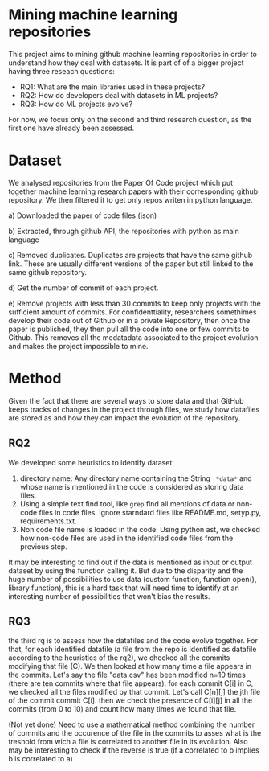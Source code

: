 # Mining machine learning repositories


This project aims to mining github machine learning repositories in order to understand how they deal with datasets. It is part of of a bigger project having three reseach questions:

  - RQ1: What are the main libraries used in these projects?
  - RQ2: How  do developers deal  with  datasets  in  ML projects?
  - RQ3: How  do ML projects evolve?

For now, we focus only on the second and third research question, as the first one have already been assessed.

# Dataset
We analysed repositories from the Paper Of Code project which put together machine learning research papers with their corresponding github repository. We then filtered it to get only repos writen in python language.

a) Downloaded the paper of code files (json)

b) Extracted, through github API, the repositories with python as main language

c) Removed duplicates. Duplicates are projects that have the same github link. These are usually different versions of the paper but still linked to the same github repository.

d) Get the number of commit of each project.

e) Remove projects with less than 30 commits to keep only projects with the sufficient amount of commits.
For confidenttiality, researchers somethimes develop their code out of Github or in a private Repository, then once the paper is published, they then pull all the code into one or few commits to Github.
This removes all the medatadata associated to the project evolution and makes the project impossible to mine.


# Method
Given the fact that there are several ways to store data and that GitHub keeps tracks of changes in the project through files, we study how datafiles  are stored as and how they can impact the evolution of the repository.

## RQ2
We developed some heuristics to identify dataset:
  1) directory name: Any directory name containing the String ``` *data*``` and whose name is mentioned in the code is considered as storing data files.
  2) Using a simple text find tool, like ``` grep ``` find all mentions of data or non-code files in code files. Ignore starndard files like README.md, setyp.py, requirements.txt.
  3) Non code file name is loaded in the code: Using python ast, we checked how non-code files are used in the identified code files from the previous step. 
  
  It may be interesting to find out if the data is mentioned as input or output dataset by using the function calling it. But due to the disparity and the huge number of possibilities to use data (custom function, function open(), library function), this is a hard task that will need time to identify at an interesting number of possibilities that won't bias the results.
  
  ## RQ3
  the third rq is to assess how the datafiles and the code evolve together.
For that, for each identified datafile (a file from the repo is identified as datafile according to the heuristics of the rq2), we checked all the commits modifying that file (C). We then looked at how many time a file appears in the commits. Let's say the file "data.csv" has been modified n=10 times (there are ten commits where that file appears). for each commit C[i] in C, we checked all the files modified by that commit. Let's call C[n][j] the jth file of the commit commit C[i]. then we check the presence of C[i][j] in all the commits (from 0 to 10) and count how many times we found that file.

(Not yet done) Need to use a mathematical method combining the number of commits and the occurence of the file in the commits to asses what is the treshold from wich a file is correlated to another file in its evolution. Also may be interesting to check if  the reverse is true (if a correlated to b implies b is correlated to a)

